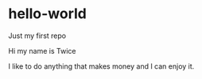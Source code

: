 # hello-world
Just my first repo

Hi my name is Twice

I like to do anything that makes money and I can enjoy it.
